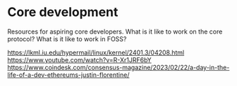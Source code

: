 # Core development 

Resources for aspiring core developers. 
What is it like to work on the core protocol? 
What is it like to work in FOSS?

https://lkml.iu.edu/hypermail/linux/kernel/2401.3/04208.html
https://www.youtube.com/watch?v=R-Xr1JRF6bY
https://www.coindesk.com/consensus-magazine/2023/02/22/a-day-in-the-life-of-a-dev-ethereums-justin-florentine/
